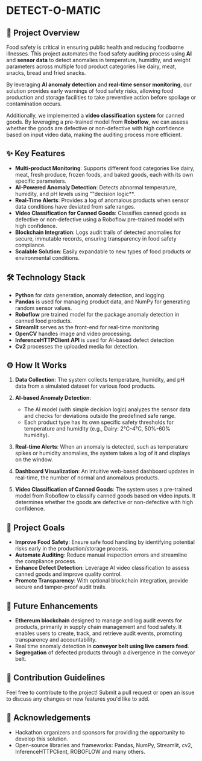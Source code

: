 # DETECT-O-MATIC
## 🚀 Project Overview
Food safety is critical in ensuring public health and reducing foodborne illnesses. This project automates the food safety auditing process using **AI** and **sensor data** to detect anomalies in temperature, humidity, and weight parameters across multiple food product categories like dairy, meat, snacks, bread and fried snacks.

By leveraging **AI anomaly detection** and **real-time sensor monitoring**, our solution provides early warnings of food safety risks, allowing food production and storage facilities to take preventive action before spoilage or contamination occurs.

Additionally, we implemented a **video classification system** for canned goods. By leveraging a pre-trained model from **Roboflow**, we can assess whether the goods are defective or non-defective with high confidence based on input video data, making the auditing process more efficient.

## ✨ Key Features
- **Multi-product Monitoring**: Supports different food categories like dairy, meat, fresh produce, frozen foods, and baked goods, each with its own specific parameters.
- **AI-Powered Anomaly Detection**: Detects abnormal temperature, humidity, and pH levels using ""decision logic**.
- **Real-Time Alerts**: Provides a log of anomalous products when sensor data conditions have deviated from safe ranges.
- **Video Classification for Canned Goods**: Classifies canned goods as defective or non-defective using a Roboflow pre-trained model with high confidence.
- **Blockchain Integration**: Logs audit trails of detected anomalies for secure, immutable records, ensuring transparency in food safety compliance.
- **Scalable Solution**: Easily expandable to new types of food products or environmental conditions.

## 🛠️ Technology Stack
- **Python** for data generation, anomaly detection, and logging.
- **Pandas** is used for managing product data, and NumPy for generating random sensor values.
- **Roboflow** pre trained model for the package anomaly detection in canned food products.
- **Streamlit** serves as the front-end for real-time monitoring
- **OpenCV** handles image and video processing. 
- **InferenceHTTPClient API** is used for AI-based defect detection
- **Cv2** processes the uploaded media for detection. 

## ⚙️ How It Works
1. **Data Collection**: The system collects temperature, humidity, and pH data from a simulated dataset for various food products.
   
2. **AI-based Anomaly Detection**:
   - The AI model (with simple decision logic) analyzes the sensor data and checks for deviations outside the predefined safe range.
   - Each product type has its own specific safety thresholds for temperature and humidity (e.g., Dairy: 2°C-4°C, 50%-60% humidity).

3. **Real-time Alerts**: When an anomaly is detected, such as temperature spikes or humidity anomalies, the system takes a log of it and displays on the window.

4. **Dashboard Visualization**: An intuitive web-based dashboard updates in real-time, the number of normal and anomalous products.
5. **Video Classification of Canned Goods**: The system uses a pre-trained model from Roboflow to classify canned goods based on video inputs. It determines whether the goods are defective or non-defective with high confidence.


## 🎯 Project Goals
- **Improve Food Safety**: Ensure safe food handling by identifying potential risks early in the production/storage process.
- **Automate Auditing**: Reduce manual inspection errors and streamline the compliance process.
- **Enhance Defect Detection**: Leverage AI video classification to assess canned goods and improve quality control.
- **Promote Transparency**: With optional blockchain integration, provide secure and tamper-proof audit trails.


## 🚧 Future Enhancements
- **Ethereum blockchain** designed to manage and log audit events for products, primarily in supply chain management and food safety. It enables users to create, track, and retrieve audit events, promoting transparency and accountability.
- Real time anomaly detection in **conveyor belt using live camera feed**.
- **Segregation** of defected products through a divergence in the conveyor belt.                                                                                                     

## 🤝 Contribution Guidelines
Feel free to contribute to the project! Submit a pull request or open an issue to discuss any changes or new features you'd like to add.

## 🌟 Acknowledgements
- Hackathon organizers and sponsors for providing the opportunity to develop this solution.
- Open-source libraries and frameworks: Pandas, NumPy, Streamlit, cv2, InferenceHTTPClient, ROBOFLOW and many others.
